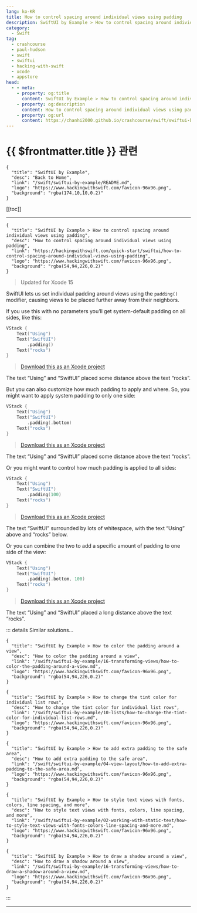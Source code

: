 ```yaml
---
lang: ko-KR
title: How to control spacing around individual views using padding
description: SwiftUI by Example > How to control spacing around individual views using padding
category:
  - Swift
tag: 
  - crashcourse
  - paul-hudson
  - swift
  - swiftui
  - hacking-with-swift
  - xcode
  - appstore
head:
  - - meta:
    - property: og:title
      content: SwiftUI by Example > How to control spacing around individual views using padding
    - property: og:description
      content: How to control spacing around individual views using padding
    - property: og:url
      content: https://chanhi2000.github.io/crashcourse/swift/swiftui-by-example/04-view-layout/how-to-control-spacing-around-individual-views-using-padding.html
---
```


# {{ $frontmatter.title }} 관련

```component VPCard
{
  "title": "SwiftUI by Example",
  "desc": "Back to Home",
  "link": "/swift/swiftui-by-example/README.md",
  "logo": "https://www.hackingwithswift.com/favicon-96x96.png",
  "background": "rgba(174,10,10,0.2)"
}
```

[[toc]]

---

```component VPCard
{
  "title": "SwiftUI by Example > How to control spacing around individual views using padding",
  "desc": "How to control spacing around individual views using padding",
  "link": "https://hackingwithswift.com/quick-start/swiftui/how-to-control-spacing-around-individual-views-using-padding",
  "logo": "https://www.hackingwithswift.com/favicon-96x96.png",
  "background": "rgba(54,94,226,0.2)"
}
```

> Updated for Xcode 15

SwiftUI lets us set individual padding around views using the `padding()` modifier, causing views to be placed further away from their neighbors.

If you use this with no parameters you’ll get system-default padding on all sides, like this:

```swift
VStack {
    Text("Using")
    Text("SwiftUI")
        .padding()
    Text("rocks")
}
```

> [<FontIcon icon="fas fa-file-zipper"/>Download this as an Xcode project](https://www.hackingwithswift.com/files/projects/swiftui/how-to-control-spacing-around-individual-views-using-padding-1.zip)

The text “Using” and “SwiftUI” placed some distance above the text “rocks”.

But you can also customize how much padding to apply and where. So, you might want to apply system padding to only one side:

```swift
VStack {
    Text("Using")
    Text("SwiftUI")
        .padding(.bottom)
    Text("rocks")
}
```

> [<FontIcon icon="fas fa-file-zipper"/>Download this as an Xcode project](https://www.hackingwithswift.com/files/projects/swiftui/how-to-control-spacing-around-individual-views-using-padding-2.zip)

The text “Using” and “SwiftUI” placed some distance above the text “rocks”.

Or you might want to control how much padding is applied to all sides:

```swift
VStack {
    Text("Using")
    Text("SwiftUI")
        .padding(100)
    Text("rocks")
}
```

> [<FontIcon icon="fas fa-file-zipper"/>Download this as an Xcode project](https://www.hackingwithswift.com/files/projects/swiftui/how-to-control-spacing-around-individual-views-using-padding-3.zip)

The text “SwiftUI” surrounded by lots of whitespace, with the text “Using” above and “rocks” below.

Or you can combine the two to add a specific amount of padding to one side of the view:

```swift
VStack {
    Text("Using")
    Text("SwiftUI")
        .padding(.bottom, 100)
    Text("rocks")
}
```

> [<FontIcon icon="fas fa-file-zipper"/>Download this as an Xcode project](https://www.hackingwithswift.com/files/projects/swiftui/how-to-control-spacing-around-individual-views-using-padding-4.zip)

The text “Using” and “SwiftUI” placed a long distance above the text “rocks”.

::: details Similar solutions…

```component VPCard
{
  "title": "SwiftUI by Example > How to color the padding around a view",
  "desc": "How to color the padding around a view",
  "link": "/swift/swiftui-by-example/16-transforming-views/how-to-color-the-padding-around-a-view.md",
  "logo": "https://www.hackingwithswift.com/favicon-96x96.png",
  "background": "rgba(54,94,226,0.2)"
}
```

```component VPCard
{
  "title": "SwiftUI by Example > How to change the tint color for individual list rows",
  "desc": "How to change the tint color for individual list rows",
  "link": "/swift/swiftui-by-example/10-lists/how-to-change-the-tint-color-for-individual-list-rows.md",
  "logo": "https://www.hackingwithswift.com/favicon-96x96.png",
  "background": "rgba(54,94,226,0.2)"
}
```

```component VPCard
{
  "title": "SwiftUI by Example > How to add extra padding to the safe area",
  "desc": "How to add extra padding to the safe area",
  "link": "/swift/swiftui-by-example/04-view-layout/how-to-add-extra-padding-to-the-safe-area.md",
  "logo": "https://www.hackingwithswift.com/favicon-96x96.png",
  "background": "rgba(54,94,226,0.2)"
}
```

```component VPCard
{
  "title": "SwiftUI by Example > How to style text views with fonts, colors, line spacing, and more",
  "desc": "How to style text views with fonts, colors, line spacing, and more",
  "link": "/swift/swiftui-by-example/02-working-with-static-text/how-to-style-text-views-with-fonts-colors-line-spacing-and-more.md",
  "logo": "https://www.hackingwithswift.com/favicon-96x96.png",
  "background": "rgba(54,94,226,0.2)"
}
```

```component VPCard
{
  "title": "SwiftUI by Example > How to draw a shadow around a view",
  "desc": "How to draw a shadow around a view",
  "link": "/swift/swiftui-by-example/16-transforming-views/how-to-draw-a-shadow-around-a-view.md",
  "logo": "https://www.hackingwithswift.com/favicon-96x96.png",
  "background": "rgba(54,94,226,0.2)"
}
```

:::

---

<TagLinks />